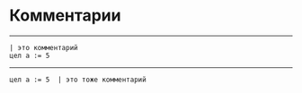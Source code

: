 # Комментарии

---

```1c
| это комментарий
цел а := 5
```

---

```1c
цел а := 5  | это тоже комментарий
```
